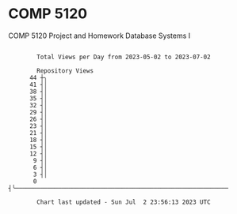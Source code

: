 # COMP 5120
COMP 5120 Project and Homework 
Database Systems I

```

        Total Views per Day from 2023-05-02 to 2023-07-02

        Repository Views
      44 ┼╮
      41 ┤│
      38 ┤│
      35 ┤│
      32 ┤│
      29 ┤│
      26 ┤│
      23 ┤│
      21 ┤│
      18 ┤│
      15 ┤│
      12 ┤│
       9 ┤│
       6 ┤│
       3 ┤│
       0 ┤╰────────────────────────────────────────────────────────────

        Chart last updated - Sun Jul  2 23:56:13 2023 UTC
        
```
